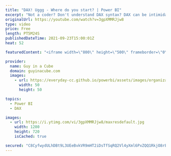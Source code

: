 ```yaml
---
title: "DAX! Uggg - Where do you start? | Power BI"
excerpt: "Not a coder? Don't understand DAX syntax? DAX can be intimidating and difficult to learn. Frustrating even! Learning DAX can make Power BI very rewarding. Adam has some resources to get you started in your journey.  Beginning the journey:  MS Learn: User DAX in Power BI Desktop (Free) https://docs.microsoft.com/learn/paths/dax-power-bi/"
originalUrl: https://youtube.com/watch?v=3gpXMMRJjw8
type: video
price: Free
length: PT5M24S
publishedDateTime: 2021-09-23T15:00:01Z
heat: 52

featuredContent: "<iframe width=\"800\" height=\"500\" frameborder=\"0\" src=\"https://www.youtube.com/embed/3gpXMMRJjw8\" allow=\"accelerometer; autoplay; encrypted-media; gyroscope; picture-in-picture\" allowfullscreen></iframe>"

provider:
  name: Guy in a Cube
  domain: guyinacube.com
  images:
    - url: https://everyday-cc.github.io/powerbi/assets/images/organizations/guyinacube.com-50x50.jpg
      width: 50
      height: 50

topics:
  - Power BI
  - DAX

images:
  - url: https://i.ytimg.com/vi/3gpXMMRJjw8/maxresdefault.jpg
    width: 1280
    height: 720
    isCached: true

secured: "C8CyfwydULhDBt9L3UEeBvkVR9mHT2iDsTfSqRQ2Vl4yXml6PxZQQ1RkjO8rEKj3NS6UQsRsC86Oj1ZaxQJhUXCa4DKblav80WsuYFeFIxKWuD8gDvWelw5ZPxGaxjOKeq8K/OSgxnSoFf9T6YE2KP055xpYV1xQjdMcCmVs9DgXO8l47ogiGGlznVT4FY2ifhJvFSx7VLaBI2A8ALI9Y/5XwEmULOoT/PLWS633FRmMyDtOcT3XRs19m51eQM8B45OLJN2fFXCYUjVhE4eBRQcE463IIMo3o6PrdBirji0Y/8KYfyY0x/ma0HvDfrXBHmewXBXRRXJQblMswr3KjDxx2I9GI+grQCftDjj0wx86MPdhdUx7C0g9aHoGG/SrknjcK3bQe3vxObub9ZKCbukDDXA7T3lMFHpMUHeCWhg=;+kUvHA+U3WuigPr5BONWmg=="
---
```


